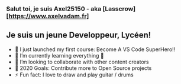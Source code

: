 ### Salut toi, je suis Axel25150 - aka [Lasscrow][https://www.axelvadam.fr]
 
## Je suis un jeune Developpeur, Lycéen!
- 🔭 I just launched my first course: Become A VS Code SuperHero!!
- 🌱 I’m currently learning everything 🤣
- 👯 I’m looking to collaborate with other content creators
- 🥅 2020 Goals: Contribute more to Open Source projects
- ⚡ Fun fact: I love to draw and play guitar / drums